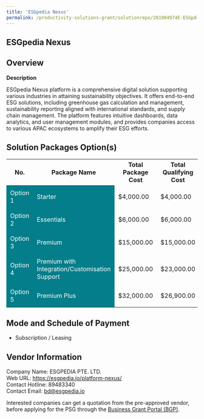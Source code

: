 ```yaml
---
title: 'ESGpedia Nexus'
permalink: /productivity-solutions-grant/solutionrepo/201904974E-ESGpd-Nxus-G
---
```


## ESGpedia Nexus

## Overview

**Description**

ESGpedia Nexus platform is a comprehensive digital solution supporting various industries in attaining sustainability objectives. It offers end-to-end ESG solutions, including greenhouse gas calculation and management, sustainability reporting aligned with international standards, and supply chain management. The platform features intuitive dashboards, data analytics, and user management modules, and provides companies access to various APAC ecosystems to amplify their ESG efforts.

## Solution Packages Option(s)

<table>
<tr>
<th><b>No.</b></th>
<th><b>Package Name</b></th>
<th><b>Total Package Cost</b></th>
<th><b>Total Qualifying Cost</b></th>
<th><b>Solution Details</b></th>
</tr>
<tr>
<td style='padding: 10px; background-color: #037E8A; color: #FFFFFF;'>Option 1</td>
<td style='padding: 10px; background-color: #037E8A; color: #FFFFFF;'>Starter</td>
<td style='padding: 10px;'>$4,000.00</td>
<td style='padding: 10px;'>$4,000.00</td>
<td style='padding: 10px;'><a href='/images/psg/201904974E_20250016_01042025_Desensitised_Annex3_Part1.pdf' target='_blank'>View Details</a></td>
</tr>
<tr>
<td style='padding: 10px; background-color: #037E8A; color: #FFFFFF;'>Option 2</td>
<td style='padding: 10px; background-color: #037E8A; color: #FFFFFF;'>Essentials</td>
<td style='padding: 10px;'>$6,000.00</td>
<td style='padding: 10px;'>$6,000.00</td>
<td style='padding: 10px;'><a href='/images/psg/201904974E_20250016_01042025_Desensitised_Annex3_Part2.pdf' target='_blank'>View Details</a></td>
</tr>
<tr>
<td style='padding: 10px; background-color: #037E8A; color: #FFFFFF;'>Option 3</td>
<td style='padding: 10px; background-color: #037E8A; color: #FFFFFF;'>Premium</td>
<td style='padding: 10px;'>$15,000.00</td>
<td style='padding: 10px;'>$15,000.00</td>
<td style='padding: 10px;'><a href='/images/psg/201904974E_20250016_01042025_Desensitised_Annex3_Part3.pdf' target='_blank'>View Details</a></td>
</tr>
<tr>
<td style='padding: 10px; background-color: #037E8A; color: #FFFFFF;'>Option 4</td>
<td style='padding: 10px; background-color: #037E8A; color: #FFFFFF;'>Premium with Integration/Customisation Support</td>
<td style='padding: 10px;'>$25,000.00</td>
<td style='padding: 10px;'>$23,000.00</td>
<td style='padding: 10px;'><a href='/images/psg/201904974E_20250016_01042025_Desensitised_Annex3_Part4.pdf' target='_blank'>View Details</a></td>
</tr>
<tr>
<td style='padding: 10px; background-color: #037E8A; color: #FFFFFF;'>Option 5</td>
<td style='padding: 10px; background-color: #037E8A; color: #FFFFFF;'>Premium Plus</td>
<td style='padding: 10px;'>$32,000.00</td>
<td style='padding: 10px;'>$26,900.00</td>
<td style='padding: 10px;'><a href='/images/psg/201904974E_20250016_01042025_Desensitised_Annex3_Part5.pdf' target='_blank'>View Details</a></td>
</tr>
</table>

## Mode and Schedule of Payment

 - Subscription / Leasing

## Vendor Information

 Company Name: ESGPEDIA PTE. LTD.<br>Web URL: https://esgpedia.io/platform-nexus/ <br>Contact Hotline: 89483340<br>Contact Email: bd@esgpedia.io<br>

Interested companies can get a quotation from the pre-approved vendor, before applying for the PSG through the <a href='https://www.businessgrants.gov.sg/' target='_blank' rel='noopener'>Business Grant Portal (BGP)</a>.

<script src="/jquery/resize-tables.js"></script>
